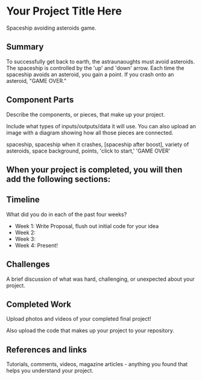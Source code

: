 # Your Project Title Here
Spaceship avoiding asteroids game.

## Summary
To successfully get back to earth, the astraunaoughts must avoid asteroids. The spaceship is controlled by the 'up' and 'down' arrow. Each time the spaceship avoids an asteroid, you gain a point. If you crash onto an asteroid, "GAME OVER."

## Component Parts

Describe the components, or pieces, that make up your project.

Include what types of inputs/outputs/data it will use. You can also upload an image with a diagram showing how all those pieces are connected.

spaceship, spaceship when it crashes, [spaceship after boost], variety of asteroids, space background, points, 'click to start,' 'GAME OVER'
## When your project is completed, you will then add the following sections:

## Timeline

What did you do in each of the past four weeks?

- Week 1: Write Proposal, flush out initial code for your idea
- Week 2:
- Week 3:
- Week 4: Present!
 
## Challenges

A brief discussion of what was hard, challenging, or unexpected about your project.

## Completed Work

Upload photos and videos of your completed final project!

Also upload the code that makes up your project to your repository.

## References and links

Tutorials, comments, videos, magazine articles - anything you found that helps you understand your project.
